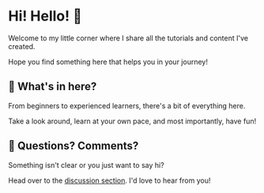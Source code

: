 # Hi! Hello! 👋

Welcome to my little corner where I share all the tutorials and content I've created. 

Hope you find something here that helps you in your journey!

## 🎁 What's in here?

From beginners to experienced learners, there's a bit of everything here.

Take a look around, learn at your own pace, and most importantly, have fun!

## 💬 Questions? Comments?

Something isn't clear or you just want to say hi?

Head over to the [discussion section](https://github.com/orgs/madecanggih/discussions). I'd love to hear from you!
